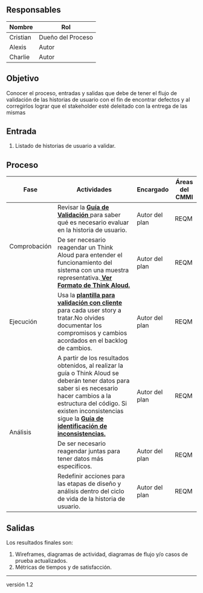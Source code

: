 
## Responsables
| Nombre    | Rol               |
| --------- | ----------------- |
| Cristian     | Dueño del Proceso |
| Alexis    | Autor      |
| Charlie    | Autor      |


## Objetivo
Conocer el proceso, entradas y salidas que debe de tener el flujo de validación de las historias de usuario con el fin de encontrar defectos y al corregirlos lograr que el stakeholder esté deleitado con la entrega de las mismas


## Entrada 
1. Listado de historias de usuario a validar.

## Proceso

<table>
  <thead>
    <tr>
      <th>Fase</th>
      <th>Actividades</th>
      <th>Encargado</th>
      <th>Áreas del CMMI</th>
    </tr>
  </thead>
  <tbody>
    <tr>
      <td rowspan="2">Comprobación</td>
      <td>Revisar la <strong><a href="https://github.com/novaDepto/Nova/wiki/Guía-de-validación">Guía de Validación </a> </strong> para saber qué es necesario evaluar en la historia de usuario.</td>
      <td>Autor del plan</td>
      <td>REQM</td>
    </tr>
    <tr>
    <td>De ser necesario reagendar un Think Aloud para entender el funcionamiento del sistema con una muestra representativa.<strong><a href="https://drive.google.com/file/d/1AiwO6-m2auzmky6S-LVg5ssMjTsxumKl/view?usp=sharing"> Ver Formato de Think Aloud.</a></strong> </td>
      <td>Autor del plan</td>
      <td>REQM</td>
    </tr>
    <tr>
     <td>Ejecución</td>
     <td>Usa la <strong><a href="https://docs.google.com/spreadsheets/d/17N34zCkKkA4rHp_mF5eHi9PtrRDht8qFl5xqETTHyZk/edit#gid=0">plantilla para validación con cliente</a></strong> para cada user story a tratar.No olvides documentar los compromisos y cambios acordados en el backlog de cambios.
</td>
<td>Autor del plan</td>
<td>REQM</td>
    </tr>
    <tr>
      <td rowspan="3">Análisis</td>
      <td>A partir de los resultados obtenidos, al realizar la guía o Think Aloud se deberán tener datos para saber si es necesario hacer cambios a la estructura del código. Si existen inconsistencias sigue la <strong> <a href="https://github.com/novaDepto/Nova/wiki/Gu%C3%ADa-de-identificaci%C3%B3n-de-inconsistencias"> Guía de identificación de inconsistencias.</a> </strong> </td>
      <td>Autor del plan</td>
      <td>REQM</td>
    </tr>
    <tr>
        <td>De ser necesario reagendar juntas para tener datos más especifícos.</td>
        <td>Autor del plan</td>
        <td>REQM</td>
    </tr>
    <tr>
        <td>Redefinir acciones para las etapas de diseño y análisis dentro del ciclo de vida de la historia de usuario.</td>
        <td>Autor del plan</td>
        <td>REQM</td>
    </tr>  </tbody>
</table>

## Salidas
Los resultados finales son:
1. Wireframes, diagramas de actividad, diagramas de flujo y/o casos de prueba actualizados.
2. Métricas de tiempos y de satisfacción.

    
***
versión 1.2


